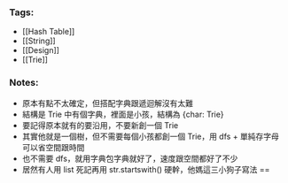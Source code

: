 ### Tags:
- [[Hash Table]]
- [[String]]
- [[Design]]
- [[Trie]]
### Notes:
- 原本有點不太確定，但搭配字典跟遞迴解沒有太難
- 結構是 Trie 中有個字典，裡面是小孩，結構為 {char: Trie}
- 要記得原本就有的要沿用，不要新創一個 Trie
- 其實他就是一個樹，但不需要每個小孩都創一個 Trie，用 dfs + 單純存字母 可以省空間跟時間
- 也不需要 dfs，就用字典包字典就好了，速度跟空間都好了不少
- 居然有人用 list 死記再用 str.startswith() 硬幹，他媽這三小狗子寫法 ==

